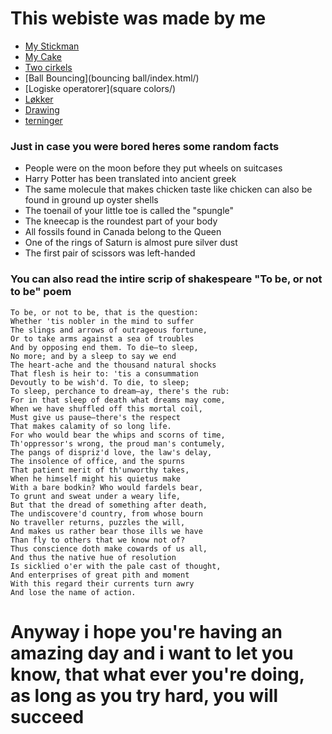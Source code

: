 
# This webiste was made by me

- [My Stickman](stikman/)
- [My Cake](Cake/Index.html/)
- [Two cirkels](Cirkels/)
- [Ball Bouncing](bouncing ball/index.html/)
- [Logiske operatorer](square colors/)
- [Løkker](loekker/)
- [Drawing](drawing/)
- [terninger](throwingstuff/)




### Just in case you were bored heres some random facts

- People were on the moon before they put wheels on suitcases
- Harry Potter has been translated into ancient greek
- The same molecule that makes chicken taste like chicken can also be found in ground up oyster shells
- The toenail of your little toe is called the "spungle"
- The kneecap is the roundest part of your body
- All fossils found in Canada belong to the Queen
- One of the rings of Saturn is almost pure silver dust
- The first pair of scissors was left-handed



### You can also read the intire scrip of shakespeare "To be, or not to be" poem


    To be, or not to be, that is the question: 
    Whether 'tis nobler in the mind to suffer
    The slings and arrows of outrageous fortune,
    Or to take arms against a sea of troubles
    And by opposing end them. To die—to sleep,
    No more; and by a sleep to say we end
    The heart-ache and the thousand natural shocks
    That flesh is heir to: 'tis a consummation
    Devoutly to be wish'd. To die, to sleep;
    To sleep, perchance to dream—ay, there's the rub:
    For in that sleep of death what dreams may come,
    When we have shuffled off this mortal coil,
    Must give us pause—there's the respect
    That makes calamity of so long life.
    For who would bear the whips and scorns of time,
    Th'oppressor's wrong, the proud man's contumely,
    The pangs of dispriz'd love, the law's delay,
    The insolence of office, and the spurns
    That patient merit of th'unworthy takes,
    When he himself might his quietus make
    With a bare bodkin? Who would fardels bear,
    To grunt and sweat under a weary life,
    But that the dread of something after death,
    The undiscovere'd country, from whose bourn
    No traveller returns, puzzles the will,
    And makes us rather bear those ills we have
    Than fly to others that we know not of?
    Thus conscience doth make cowards of us all,
    And thus the native hue of resolution
    Is sicklied o'er with the pale cast of thought,
    And enterprises of great pith and moment
    With this regard their currents turn awry
    And lose the name of action.



# Anyway i hope you're having an amazing day and i want to let you know, that what ever you're doing, as long as you try hard, you will succeed